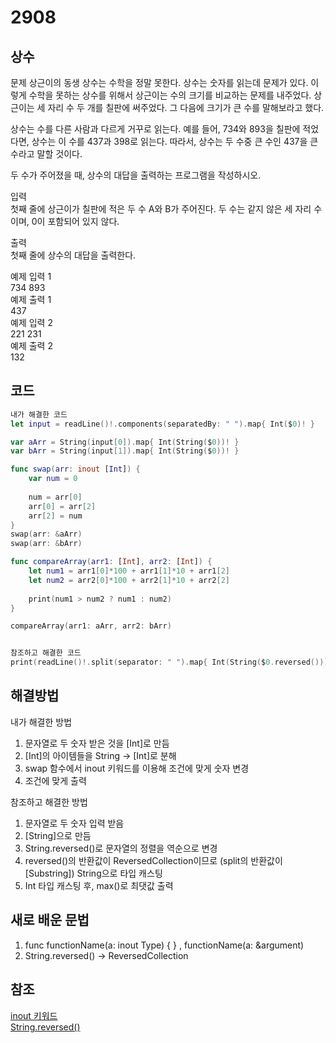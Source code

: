 # 2908
## 상수

문제
상근이의 동생 상수는 수학을 정말 못한다. 상수는 숫자를 읽는데 문제가 있다. 이렇게 수학을 못하는 상수를 위해서 상근이는 수의 크기를 비교하는 문제를 내주었다. 상근이는 세 자리 수 두 개를 칠판에 써주었다. 그 다음에 크기가 큰 수를 말해보라고 했다.        
          
상수는 수를 다른 사람과 다르게 거꾸로 읽는다. 예를 들어, 734와 893을 칠판에 적었다면, 상수는 이 수를 437과 398로 읽는다. 따라서, 상수는 두 수중 큰 수인 437을 큰 수라고 말할 것이다.         
           
두 수가 주어졌을 때, 상수의 대답을 출력하는 프로그램을 작성하시오.          
         
입력          
첫째 줄에 상근이가 칠판에 적은 두 수 A와 B가 주어진다. 두 수는 같지 않은 세 자리 수이며, 0이 포함되어 있지 않다.          
        
출력          
첫째 줄에 상수의 대답을 출력한다.         
        
예제 입력 1        
734 893         
예제 출력 1         
437       
예제 입력 2        
221 231       
예제 출력 2         
132                  
                                       
## 코드
```swift
내가 해결한 코드
let input = readLine()!.components(separatedBy: " ").map{ Int($0)! }

var aArr = String(input[0]).map{ Int(String($0))! }
var bArr = String(input[1]).map{ Int(String($0))! }

func swap(arr: inout [Int]) {
    var num = 0
    
    num = arr[0]
    arr[0] = arr[2]
    arr[2] = num
}
swap(arr: &aArr)
swap(arr: &bArr)

func compareArray(arr1: [Int], arr2: [Int]) {
    let num1 = arr1[0]*100 + arr1[1]*10 + arr1[2]
    let num2 = arr2[0]*100 + arr2[1]*10 + arr2[2]
    
    print(num1 > num2 ? num1 : num2)
}

compareArray(arr1: aArr, arr2: bArr)


참조하고 해결한 코드
print(readLine()!.split(separator: " ").map{ Int(String($0.reversed()))! }.max()!)
```

## 해결방법
내가 해결한 방법     
1. 문자열로 두 숫자 받은 것을 [Int]로 만듬      
2. [Int]의 아이템들을 String -> [Int]로 분해     
3. swap 함수에서 inout 키워드를 이용해 조건에 맞게 숫자 변경      
4. 조건에 맞게 출력      
      
참조하고 해결한 방법      
1. 문자열로 두 숫자 입력 받음      
2. [String]으로 만듬      
3. String.reversed()로 문자열의 정렬을 역순으로 변경       
4. reversed()의 반환값이 ReversedCollection<Substring>이므로 (split의 반환값이 [Substring]) String으로 타입 캐스팅     
5. Int 타입 캐스팅 후, max()로 최댓값 출력      
        
## 새로 배운 문법
1. func functionName(a: inout Type) { } , functionName(a: &argument)      
2. String.reversed() -> ReversedCollection<String>        

## 참조
[inout 키워드](https://babbab2.tistory.com/78)       
[String.reversed()](https://m.blog.naver.com/bc6793/222074624358)         


